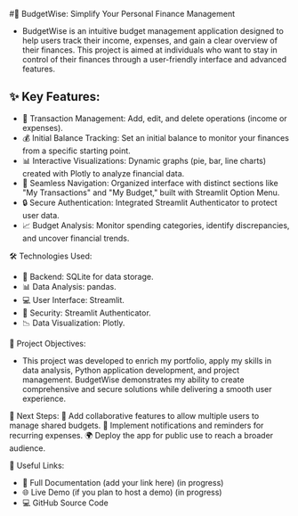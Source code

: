 #🌟 BudgetWise: Simplify Your Personal Finance Management

* BudgetWise is an intuitive budget management application designed to help users track their income, expenses, and gain a clear overview of their finances. This project is aimed at individuals who want to stay in control of their finances through a user-friendly interface and advanced features.

## ✨ Key Features:
* 📝 Transaction Management: Add, edit, and delete operations (income or expenses).
* 💰 Initial Balance Tracking: Set an initial balance to monitor your finances from a specific starting point.
* 📊 Interactive Visualizations: Dynamic graphs (pie, bar, line charts) created with Plotly to analyze financial data.
* 🧭 Seamless Navigation: Organized interface with distinct sections like "My Transactions" and "My Budget," built with Streamlit Option Menu.
* 🔒 Secure Authentication: Integrated Streamlit Authenticator to protect user data.
* 📈 Budget Analysis: Monitor spending categories, identify discrepancies, and uncover financial trends.

  
🛠️ Technologies Used:
* 📂 Backend: SQLite for data storage.
* 📊 Data Analysis: pandas.
* 💻 User Interface: Streamlit.
* 🔐 Security: Streamlit Authenticator.
* 📉 Data Visualization: Plotly.


🎯 Project Objectives:
* This project was developed to enrich my portfolio, apply my skills in data analysis, Python application development, and project management. BudgetWise demonstrates my ability to create comprehensive and secure solutions while delivering a smooth user experience.


🚀 Next Steps:
🤝 Add collaborative features to allow multiple users to manage shared budgets.
🔔 Implement notifications and reminders for recurring expenses.
🌍 Deploy the app for public use to reach a broader audience.


🔗 Useful Links:
* 📖 Full Documentation (add your link here) (in progress)
* 🌐 Live Demo (if you plan to host a demo) (in progress)
* 💻 GitHub Source Code
